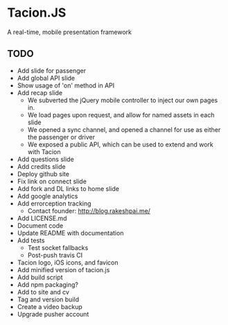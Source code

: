 Tacion.JS
=========
A real-time, mobile presentation framework

TODO
----
- Add slide for passenger
- Add global API slide
- Show usage of 'on' method in API
- Add recap slide
  - We subverted the jQuery mobile controller to inject our own pages in.
  - We load pages upon request, and allow for named assets in each slide
  - We opened a sync channel, and opened a channel for use as either the passenger or driver
  - We exposed a public API, which can be used to extend and work with Tacion
- Add questions slide
- Add credits slide
- Deploy github site
- Fix link on connect slide
- Add fork and DL links to home slide
- Add google analytics
- Add errorception tracking
  - Contact founder: http://blog.rakeshpai.me/
- Add LICENSE.md
- Document code
- Update README with documentation
- Add tests
  - Test socket fallbacks
  - Post-push travis CI
- Tacion logo, iOS icons, and favicon
- Add minified version of tacion.js
- Add build script
- Add npm packaging?
- Add to site and cv
- Tag and version build
- Create a video backup
- Upgrade pusher account